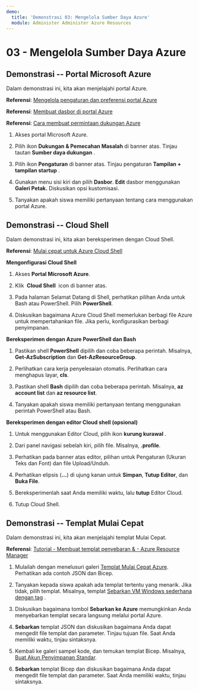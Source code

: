 ```yaml
---
demo:
  title: 'Demonstrasi 03: Mengelola Sumber Daya Azure'
  module: Administer Administer Azure Resources
---
```

# 03 - Mengelola Sumber Daya Azure

## Demonstrasi -- Portal Microsoft Azure

Dalam demonstrasi ini, kita akan menjelajahi portal Azure.

**Referensi**: [Mengelola pengaturan dan preferensi portal Azure](https://docs.microsoft.com/azure/azure-portal/set-preferences)

**Referensi**: [Membuat dasbor di portal Azure](https://docs.microsoft.com/azure/azure-portal/azure-portal-dashboards)

**Referensi**: [Cara membuat permintaan dukungan Azure](https://docs.microsoft.com/azure/azure-portal/supportability/how-to-create-azure-support-request)

1. Akses portal Microsoft Azure.

1. Pilih ikon **Dukungan & Pemecahan Masalah** di banner atas. Tinjau tautan **Sumber daya dukungan** . 

1. Pilih ikon **Pengaturan** di banner atas.  Tinjau pengaturan **Tampilan + tampilan startup** . 

1. Gunakan menu sisi kiri dan pilih **Dasbor**. **Edit** dasbor menggunakan **Galeri Petak.** Diskusikan opsi kustomisasi. 

1. Tanyakan apakah siswa memiliki pertanyaan tentang cara menggunakan portal Azure. 

## Demonstrasi -- Cloud Shell

Dalam demonstrasi ini, kita akan bereksperimen dengan Cloud Shell.

**Referensi**: [Mulai cepat untuk Azure Cloud Shell](https://learn.microsoft.com/en-us/azure/cloud-shell/quickstart?tabs=azurecli)

**Mengonfigurasi Cloud Shell**

1.  Akses **Portal Microsoft Azure**.

1.  Klik  **Cloud Shell**  icon di banner atas.

1.  Pada halaman Selamat Datang di Shell, perhatikan pilihan Anda untuk Bash atau PowerShell.  Pilih **PowerShell**.

1.  Diskusikan bagaimana Azure Cloud Shell memerlukan berbagi file Azure untuk mempertahankan file. Jika perlu, konfigurasikan berbagi penyimpanan. 

**Bereksperimen dengan Azure PowerShell dan Bash**

1. Pastikan shell **PowerShell** dipilih dan coba beberapa perintah. Misalnya, **Get-AzSubscription** dan **Get-AzResourceGroup**.

1. Perlihatkan cara kerja penyelesaian otomatis. Perlihatkan cara menghapus layar, **cls**. 

1. Pastikan shell **Bash** dipilih dan coba beberapa perintah. Misalnya, **az account list** dan **az resource list**.

1. Tanyakan apakah siswa memiliki pertanyaan tentang menggunakan perintah PowerShell atau Bash. 

**Bereksperimen dengan editor Cloud shell (opsional)**

1. Untuk menggunakan Editor Cloud, pilih ikon **kurung kurawal** .

1. Dari panel navigasi sebelah kiri, pilih file.  Misalnya, **.profile**.

1. Perhatikan pada banner atas editor, pilihan untuk Pengaturan (Ukuran Teks dan Font) dan file Upload/Unduh.

1. Perhatikan elipsis (**\...**) di ujung kanan untuk **Simpan**, **Tutup Editor**, dan **Buka File**.

1. Bereksperimenlah saat Anda memiliki waktu, lalu **tutup** Editor Cloud.

1. Tutup Cloud Shell.

## Demonstrasi -- Templat Mulai Cepat

Dalam demonstrasi ini, kita akan menjelajahi templat Mulai Cepat.

**Referensi**: [Tutorial - Membuat templat penyebaran & - Azure Resource Manager](https://docs.microsoft.com/en-us/azure/azure-resource-manager/templates/template-tutorial-create-first-template?tabs=azure-powershell)

1. Mulailah dengan menelusuri galeri [Templat Mulai Cepat Azure](https://learn.microsoft.com/en-us/samples/browse/?expanded=azure&products=azure-resource-manager). Perhatikan ada contoh JSON dan Bicep. 

1. Tanyakan kepada siswa apakah ada templat tertentu yang menarik. Jika tidak, pilih templat. Misalnya, templat [Sebarkan VM Windows sederhana dengan tag](https://learn.microsoft.com/en-us/samples/azure/azure-quickstart-templates/vm-tags/) .

1. Diskusikan bagaimana tombol **Sebarkan ke Azure** memungkinkan Anda menyebarkan templat secara langsung melalui portal Azure.

1. **Sebarkan** templat JSON dan diskusikan bagaimana Anda dapat mengedit file templat dan parameter. Tinjau tujuan file. Saat Anda memiliki waktu, tinjau sintaksnya. 

1. Kembali ke galeri sampel kode, dan temukan templat Bicep. Misalnya, [Buat Akun Penyimpanan Standar](https://learn.microsoft.com/en-us/samples/azure/azure-quickstart-templates/storage-account-create/). 

1. **Sebarkan** templat Bicep dan diskusikan bagaimana Anda dapat mengedit file templat dan parameter. Saat Anda memiliki waktu, tinjau sintaksnya. 
